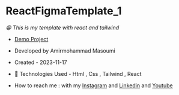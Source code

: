 # ReactFigmaTemplate_1
*😁 This is my template with react and tailwind*
- [Demo Project](https://react-figma-template-1.vercel.app/)
- Developed by Amirmohammad Masoumi
- Created - 2023-11-17
- 🤖 Technologies Used - Html , Css , Tailwind , React

- How to reach me : with my
[Instagram](https://www.instagram.com/masoomi1402) and
[Linkedin](https://www.linkedin.com/in/masoumi1402) and
[Youtube](https://www.youtube.com/@masoomi1402)
